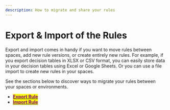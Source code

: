 ```yaml
---
description: How to migrate and share your rules
---
```


# Export & Import of the Rules

Export and import comes in handy if you want to move rules between spaces, add new rule versions, or create entirely new rules. For example, if you export decision tables in XLSX or CSV format, you can easily store data in your decision tables using Excel or Google Sheets. Or you can use a file import to create new rules in your spaces.

See the sections below to discover ways to migrate your rules between your spaces or environments.

* [<mark style="color:purple;">**Export Rule**</mark>](export-rule.md)
* [<mark style="color:purple;">**Import Rule**</mark>](import-rule.md)
